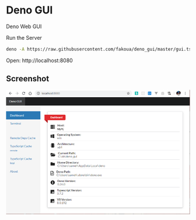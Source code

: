 # Deno GUI

Deno Web GUI

Run the Server

```bash
deno -A https://raw.githubusercontent.com/fakoua/deno_gui/master/gui.ts
```

Open: http://localhost:8080

## Screenshot

![Deno GUI](https://raw.githubusercontent.com/fakoua/deno_gui/master/assets/deno_gui01.png)
